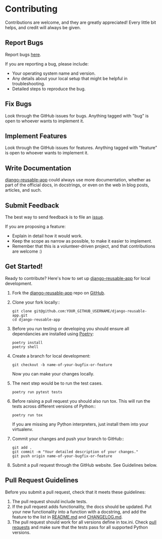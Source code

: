 # Contributing

Contributions are welcome, and they are greatly appreciated! Every
little bit helps, and credit will always be given.

## Report Bugs

Report bugs [here](https://github.com/AndreGuerra123/django-reusable-app/issues).

If you are reporting a bug, please include:

* Your operating system name and version.
* Any details about your local setup that might be helpful in troubleshooting.
* Detailed steps to reproduce the bug.

## Fix Bugs

Look through the GitHub issues for bugs. Anything tagged with "bug"
is open to whoever wants to implement it.

## Implement Features

Look through the GitHub issues for features. Anything tagged with "feature"
is open to whoever wants to implement it.

## Write Documentation

[django-reusable-app](https://github.com/AndreGuerra123/django-reusable-app/) could always use more documentation, whether as part of the
official docs, in docstrings, or even on the web in blog posts, articles, and such.

## Submit Feedback
The best way to send feedback is to file an [issue](https://github.com/AndreGuerra123/django-reusable-app/issues).

If you are proposing a feature:

* Explain in detail how it would work.
* Keep the scope as narrow as possible, to make it easier to implement.
* Remember that this is a volunteer-driven project, and that contributions
  are welcome :)

## Get Started!

Ready to contribute? Here's how to set up [django-reusable-app](https://github.com/AndreGuerra123/django-reusable-app/) for local development. 

1. Fork the [django-reusable-app](https://github.com/AndreGuerra123/django-reusable-app/) repo on [GitHub](https://github.com).

2. Clone your fork locally::
    ```
    git clone git@github.com:YOUR_GITHUB_USERNAME/django-reusable-app.git
    cd django-reusable-app
    ```

3. Before you run testing or developing you should ensure all dependancies are installed using [Poetry](https://github.com/sdispater/poetry):
    ```
    poetry install
    poetry shell
    ```

4. Create a branch for local development:
    ```
    git checkout -b name-of-your-bugfix-or-feature
    ```
    Now you can make your changes locally.

5. The next step would be to run the test cases.
    ```
    poetry run pytest tests
    ```

7. Before raising a pull request you should also run tox. This will run the tests across different versions of Python::
    ```
    poetry run tox
    ```
    If you are missing any Python interpreters, just install them into your virtualenv.

8. Commit your changes and push your branch to GitHub::

    ```
    git add .
    git commit -m "Your detailed description of your changes."
    git push origin name-of-your-bugfix-or-feature
    ```
9. Submit a pull request through the GitHub website. See Guidelines below.

## Pull Request Guidelines

Before you submit a pull request, check that it meets these guidelines:

1. The pull request should include tests.
2. If the pull request adds functionality, the docs should be updated. Put
   your new functionality into a function with a docstring, and add the
   feature to the list in [README.md](README.md) and [CHANGELOG.md](CHANGELOG.md).
3. The pull request should work for all versions define in tox.ini. Check
   [pull requests](https://travis-ci.org/AndreGuerra123/django-reusable-app/pull_requests)
   and make sure that the tests pass for all supported Python versions.

